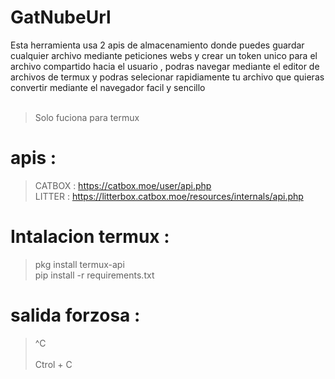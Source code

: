 # GatNubeUrl
Esta herramienta usa 2 apis de almacenamiento donde puedes guardar cualquier archivo mediante peticiones webs y crear un token unico para el archivo compartido hacia el usuario , podras navegar mediante el editor de archivos de termux y podras selecionar rapidiamente tu archivo que quieras convertir mediante el navegador facil y sencillo 
<br></br>
> Solo fuciona para termux 
# apis : 
> CATBOX : https://catbox.moe/user/api.php
> <br>
> LITTER : https://litterbox.catbox.moe/resources/internals/api.php
 
# Intalacion termux :
> pkg install termux-api
> <br>
> pip install -r requirements.txt

# salida forzosa :
> ^C
<br></br>
> Ctrol + C
